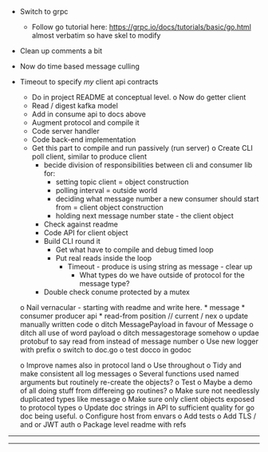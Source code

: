*  Switch to grpc
    *  Follow go tutorial here: https://grpc.io/docs/tutorials/basic/go.html
        almost verbatim so have skel to modify

*  Clean up comments a bit
*  Now do time based message culling
*  Timeout to specify *my* client api contracts
    * Do in project README at conceptual level.
o  Now do getter client
    *  Read / digest kafka model
    *  Add in consume api to docs above
    *  Augment protocol and compile it
    *  Code server handler
    *  Code back-end implementation
    *  Get this part to compile and run passively (run server)
    o  Create CLI poll client, similar to produce client
        *  becide division of responsibilities between cli and consumer lib for:
            *  setting topic client = object construction
            *  polling interval = outside world
            *  deciding what message number a new consumer should start from
                    = client object construction
            *  holding next message number state - the client object
        *  Check against readme
        *  Code API for client object
        *  Build CLI round it
            *  Get what have to compile and debug timed loop
            *  Put real reads inside the loop
                *  Timeout - produce is using string as message - clear up
                    *  What types do we have outside of protocol for the 
                       message type?
        *  Double check conume protected by a mutex

    o  Nail vernacular - starting with readme and write here.
        *  message
        *  consumer producer api
        *  read-from position // current / nex
        o  update manually written code
            o  ditch MessagePayload in favour of Message
            o  ditch all use of word payload
            o  ditch messagestorage somehow
        o  updae protobuf to say read from instead of message number
    o  Use new logger with prefix
    o  switch to doc.go
    o  test docco in godoc

    o  Improve names also in protocol land
    o  Use throughout
    o  Tidy and make consistent all log messages
    o  Several functions used named arguments but routinely re-create the
        objects?
    o  Test
            o  Maybe a demo of all doing stuff from differeing go routines?
    o  Make sure not needlessly duplicated types like message
    o  Make sure only client objects exposed to protocol types
o  Update doc strings in API to sufficient quality for go doc being useful.
o  Configure host from envars
o  Add tests
o  Add TLS / and or JWT auth
o  Package level readme with refs

----------------------------------------------------------------
----------------------------------------------------------------